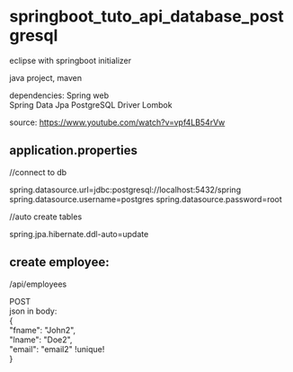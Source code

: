 # springboot_tuto_api_database_postgresql

eclipse with springboot initializer

java project, maven

dependencies:
Spring web  
Spring Data Jpa
PostgreSQL Driver
Lombok


source: https://www.youtube.com/watch?v=vpf4LB54rVw

## application.properties
//connect to db  

spring.datasource.url=jdbc:postgresql://localhost:5432/spring  
spring.datasource.username=postgres 
spring.datasource.password=root  

//auto create tables  

spring.jpa.hibernate.ddl-auto=update  

## create employee:
/api/employees

POST  
json in body:  
{      
    "fname": "John2",  
    "lname": "Doe2",  
    "email": "email2" !unique!  
}  


